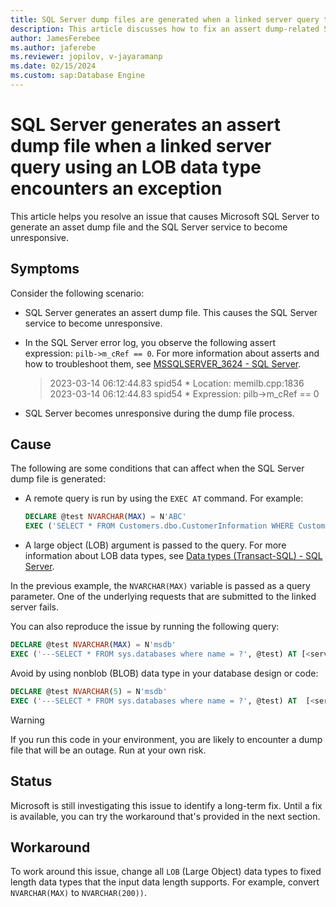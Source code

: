 ```yaml
---
title: SQL Server dump files are generated when a linked server query that references an LOB data type encounters exceptions
description: This article discusses how to fix an assert dump-related SQL Server issue in which a linked server query references an LOB data type and raises an exception.
author: JamesFerebee
ms.author: jaferebe
ms.reviewer: jopilov, v-jayaramanp
ms.date: 02/15/2024
ms.custom: sap:Database Engine
---
```


# SQL Server generates an assert dump file when a linked server query using an LOB data type encounters an exception

This article helps you resolve an issue that causes Microsoft SQL Server to generate an asset dump file and the SQL Server service to become unresponsive.

## Symptoms

Consider the following scenario:

- SQL Server generates an assert dump file. This causes the SQL Server service to become unresponsive.
- In the SQL Server error log, you observe the following assert expression: `pilb->m_cRef == 0`. For more information about asserts and how to troubleshoot them, see [MSSQLSERVER_3624 - SQL Server](/sql/relational-databases/errors-events/mssqlserver-3624-database-engine-error).
  
   > 2023-03-14 06:12:44.83 spid54      * Location: memilb.cpp:1836
   > 2023-03-14 06:12:44.83 spid54      * Expression: pilb->m_cRef == 0

- SQL Server becomes unresponsive during the dump file process.

## Cause

The following are some conditions that can affect when the SQL Server dump file is generated:

- A remote query is run by using the `EXEC AT` command. For example:

  ```sql
  DECLARE @test NVARCHAR(MAX) = N'ABC'
  EXEC ('SELECT * FROM Customers.dbo.CustomerInformation WHERE CustomerId = ?', @test) AT [YourRemoteServer];
  ```

- A large object (LOB) argument is passed to the query. For more information about LOB data types, see [Data types (Transact-SQL) - SQL Server](/sql/t-sql/data-types/data-types-transact-sql).

In the previous example, the `NVARCHAR(MAX)` variable is passed as a query parameter. One of the underlying requests that are submitted to the linked server fails.

You can also reproduce the issue by running the following query:

```sql
DECLARE @test NVARCHAR(MAX) = N'msdb' 
EXEC ('---SELECT * FROM sys.databases where name = ?', @test) AT [<server>\<instance>]
```

Avoid by using nonblob (BLOB) data type in your database design or code:

```sql
DECLARE @test NVARCHAR(5) = N'msdb' 
EXEC ('---SELECT * FROM sys.databases where name = ?', @test) AT  [<server>\<instance>]
```

> [!WARNING]
> If you run this code in your environment, you are likely to encounter a dump file that will be an outage. Run at your own risk.

## Status

Microsoft is still investigating this issue to identify a long-term fix. Until a fix is available, you can try the workaround that's provided in the next section.

## Workaround

To work around this issue, change all `LOB` (Large Object) data types to fixed length data types that the input data length supports. For example, convert `NVARCHAR(MAX)` to `NVARCHAR(200))`.
